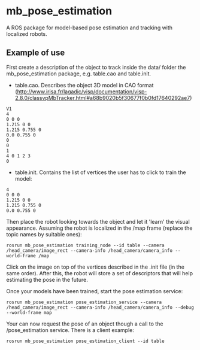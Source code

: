 mb_pose_estimation
==================

A ROS package for model-based pose estimation and tracking with localized robots.

## Example of use

First create a description of the object to track inside the data/ folder the mb_pose_estimation package, e.g. table.cao and table.init. 

* table.cao. Describes the object 3D model in CAO format (http://www.irisa.fr/lagadic/visp/documentation/visp-2.8.0/classvpMbTracker.html#a68b9020b5f30677f0b0fd17640292ae7)

```
V1
4
0 0 0
1.215 0 0
1.215 0.755 0
0.0 0.755 0
0
0
1
4 0 1 2 3
0

```

* table.init. Contains the list of vertices the user has to click to train the model:

```
4
0 0 0
1.215 0 0
1.215 0.755 0
0.0 0.755 0

```

Then place the robot looking towards the object and let it 'learn' the visual appearance. Assuming the robot is localized in the /map frame (replace the topic names by suitable ones):

```
rosrun mb_pose_estimation training_node --id table --camera /head_camera/image_rect --camera-info /head_camera/camera_info --world-frame /map
```

Click on the image on top of the vertices described in the .init file (in the same order). After this, the robot will store a set of descriptors that will help estimating the pose in the future.

Once your models have been trained, start the pose estimation service:

```
rosrun mb_pose_estimation pose_estimation_service --camera /head_camera/image_rect --camera-info /head_camera/camera_info --debug --world-frame map
```

Your can now request the pose of an object though a call to the /pose_estimation service. There is a client example:

```
rosrun mb_pose_estimation pose_estimation_client --id table
```
